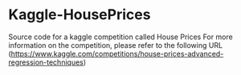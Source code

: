 # Kaggle-HousePrices
Source code for a kaggle competition called House Prices
For more information on the competition, please refer to the following URL
(https://www.kaggle.com/competitions/house-prices-advanced-regression-techniques)
